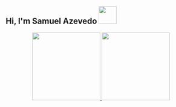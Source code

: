 ## Hi, I'm Samuel Azevedo <img src="https://i.imgur.com/hASR5jB.gif" height="47" />

<div align="center">
  <a href="https://github.com/samuelazvedo">
  <img height="180em" src="https://github-readme-stats.vercel.app/api?username=samuelazvedo&show_icons=true&theme=dracula&include_all_commits=true&count_private=true"/>
  <img height="180em" src="https://github-readme-stats.vercel.app/api/top-langs/?username=samuelazvedo&layout=compact&langs_count=7&theme=dracula"/>
</div>
